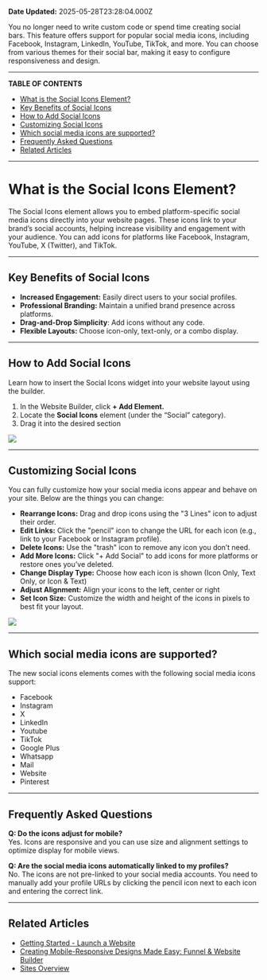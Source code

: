**Date Updated:** 2025-05-28T23:28:04.000Z

You no longer need to write custom code or spend time creating social bars. This feature offers support for popular social media icons, including Facebook, Instagram, LinkedIn, YouTube, TikTok, and more. You can choose from various themes for their social bar, making it easy to configure responsiveness and design.

---

**TABLE OF CONTENTS**

* [What is the Social Icons Element?](#What-is-the-Social-Icons-Element?)
* [Key Benefits of Social Icons](#Key-Benefits-of-Social-Icons)
* [How to Add Social Icons](#How-to-Add-Social-Icons)
* [Customizing Social Icons](#Customizing-Social-Icons)
* [Which social media icons are supported?](#Which-social-media-icons-are-supported?)
* [Frequently Asked Questions](#Frequently-Asked-Questions)
* [Related Articles](#Related-Articles)

---

# **What is the Social Icons Element?**

  
The Social Icons element allows you to embed platform-specific social media icons directly into your website pages. These icons link to your brand’s social accounts, helping increase visibility and engagement with your audience. You can add icons for platforms like Facebook, Instagram, YouTube, X (Twitter), and TikTok.

---

## **Key Benefits of Social Icons**

  
* **Increased Engagement:** Easily direct users to your social profiles.
* **Professional Branding:** Maintain a unified brand presence across platforms.
* **Drag-and-Drop Simplicity**: Add icons without any code.
* **Flexible Layouts:** Choose icon-only, text-only, or a combo display.

---

## **How to Add Social Icons**

  
Learn how to insert the Social Icons widget into your website layout using the builder.  
  
1. In the Website Builder, click **\+ Add Element.**
2. Locate the **Social Icons** element (under the “Social” category).
3. Drag it into the desired section

  
![](https://s3.amazonaws.com/cdn.freshdesk.com/data/helpdesk/attachments/production/155047387895/original/NJp5zp9TXp6PdRhX0k0BBiLz5JrMIPco8g.png?1748454301)

---

## **Customizing Social Icons**

  
You can fully customize how your social media icons appear and behave on your site. Below are the things you can change:  
  
* **Rearrange Icons:** Drag and drop icons using the "3 Lines" icon to adjust their order.
* **Edit Links:** Click the "pencil" icon to change the URL for each icon (e.g., link to your Facebook or Instagram profile).
* **Delete Icons:** Use the "trash" icon to remove any icon you don’t need.
* **Add More Icons:** Click "+ Add Social" to add icons for more platforms or restore ones you’ve deleted.
* **Change Display Type:** Choose how each icon is shown (Icon Only, Text Only, or Icon & Text)
* **Adjust Alignment:** Align your icons to the left, center or right
* **Set Icon Size:** Customize the width and height of the icons in pixels to best fit your layout.

  
![](https://s3.amazonaws.com/cdn.freshdesk.com/data/helpdesk/attachments/production/155047388140/original/Ao1vW_6ihA-PKjAxKg1MKY9ezOyHFn0JcQ.png?1748454640)

---

## **Which social media icons are supported?**

  
The new social icons elements comes with the following social media icons support:  
  
* Facebook
* Instagram
* X
* LinkedIn
* Youtube
* TikTok
* Google Plus
* Whatsapp
* Mail
* Website
* Pinterest

---

## **Frequently Asked Questions**

  
**Q: Do the icons adjust for mobile?**  
Yes. Icons are responsive and you can use size and alignment settings to optimize display for mobile views.

  
**Q: Are the social media icons automatically linked to my profiles?**  
No. The icons are not pre-linked to your social media accounts. You need to manually add your profile URLs by clicking the pencil icon next to each icon and entering the correct link.

---

## **Related Articles**

  
* [Getting Started - Launch a Website](https://help.gohighlevel.com/en/support/solutions/articles/155000005069)
* [Creating Mobile-Responsive Designs Made Easy: Funnel & Website Builder](https://help.gohighlevel.com/en/support/solutions/articles/155000001482)
* [Sites Overview](https://help.gohighlevel.com/en/support/solutions/articles/155000001633)
